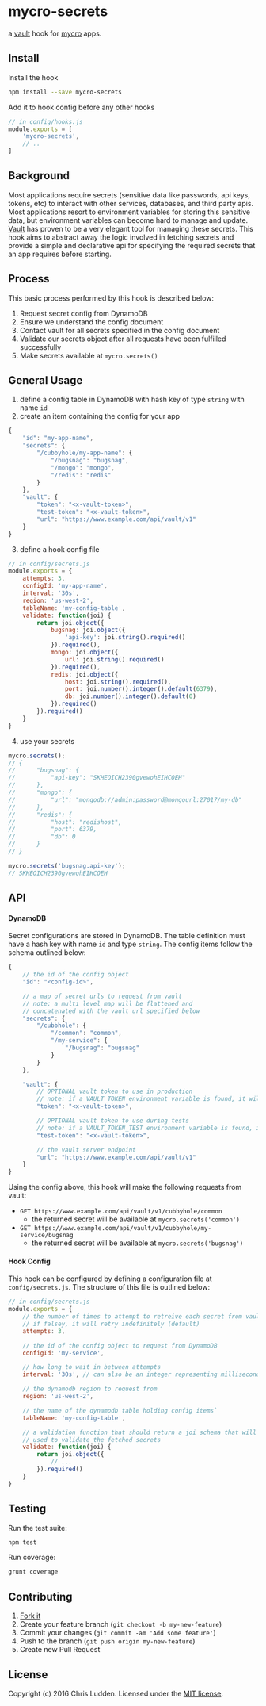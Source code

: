 # mycro-secrets
a [vault](https://github.com/hashicorp/vault) hook for [mycro](https://github.com/cludden/mycro) apps.


## Install
Install the hook
```bash
npm install --save mycro-secrets
```

Add it to hook config before any other hooks
```javascript
// in config/hooks.js
module.exports = [
    'mycro-secrets',
    // ..
]
```


## Background
Most applications require secrets (sensitive data like passwords, api keys, tokens, etc) to interact with other services, databases, and third party apis. Most applications resort to environment variables for storing this sensitive data, but environment variables can become hard to manage and update. [Vault](https://github.com/hashicorp/vault) has proven to be a very elegant tool for managing these secrets. This hook aims to abstract away the logic involved in fetching secrets and provide a simple and declarative api for specifying the required secrets that an app requires before starting.


## Process
This basic process performed by this hook is described below:
1. Request secret config from DynamoDB
2. Ensure we understand the config document
3. Contact vault for all secrets specified in the config document
4. Validate our secrets object after all requests have been fulfilled successfully
5. Make secrets available at `mycro.secrets()`


## General Usage
1. define a config table in DynamoDB with hash key of type `string` with name `id`
2. create an item containing the config for your app

```javascript
{
    "id": "my-app-name",
    "secrets": {
        "/cubbyhole/my-app-name": {
            "/bugsnag": "bugsnag",
            "/mongo": "mongo",
            "/redis": "redis"
        }
    },
    "vault": {
        "token": "<x-vault-token>",
        "test-token": "<x-vault-token>",
        "url": "https://www.example.com/api/vault/v1"
    }
}
```
3. define a hook config file

```javascript
// in config/secrets.js
module.exports = {
    attempts: 3,
    configId: 'my-app-name',
    interval: '30s',
    region: 'us-west-2',
    tableName: 'my-config-table',
    validate: function(joi) {
        return joi.object({
            bugsnag: joi.object({
                'api-key': joi.string().required()
            }).required(),
            mongo: joi.object({
                url: joi.string().required()
            }).required(),
            redis: joi.object({
                host: joi.string().required(),
                port: joi.number().integer().default(6379),
                db: joi.number().integer().default(0)
            }).required()
        }).required()
    }
}
```
4. use your secrets

```javascript
mycro.secrets();
// {
//      "bugsnag": {
//          "api-key": "SKHEOICH2390gvewohEIHCOEH"
//      },
//      "mongo": {
//          "url": "mongodb://admin:password@mongourl:27017/my-db"
//      },
//      "redis": {
//          "host": "redishost",
//          "port": 6379,
//          "db": 0
//      }
// }

mycro.secrets('bugsnag.api-key');
// SKHEOICH2390gvewohEIHCOEH
```


## API
#### DynamoDB
Secret configurations are stored in DynamoDB. The table definition must have a hash key with
name `id` and type `string`. The config items follow the schema outlined below:

```javascript
{
    // the id of the config object
    "id": "<config-id>",

    // a map of secret urls to request from vault
    // note: a multi level map will be flattened and
    // concatenated with the vault url specified below
    "secrets": {
        "/cubbhole": {
            "/common": "common",
            "/my-service": {
                "/bugsnag": "bugsnag"
            }
        }
    },

    "vault": {
        // OPTIONAL vault token to use in production
        // note: if a VAULT_TOKEN environment variable is found, it will be used instead
        "token": "<x-vault-token>",

        // OPTIONAL vault token to use during tests
        // note: if a VAULT_TOKEN_TEST environment variable is found, it will be used instead
        "test-token": "<x-vault-token>",

        // the vault server endpoint
        "url": "https://www.example.com/api/vault/v1"
    }
}
```

Using the config above, this hook will make the following requests from vault:
- `GET https://www.example.com/api/vault/v1/cubbyhole/common`
  - the returned secret will be available at `mycro.secrets('common')`
- `GET https://www.example.com/api/vault/v1/cubbyhole/my-service/bugsnag`
  - the returned secret will be available at `mycro.secrets('bugsnag')`

#### Hook Config
This hook can be configured by defining a configuration file at `config/secrets.js`. The structure of this file is outlined below:

```javascript
// in config/secrets.js
module.exports = {
    // the number of times to attempt to retreive each secret from vault.
    // if falsey, it will retry indefinitely (default)
    attempts: 3,

    // the id of the config object to request from DynamoDB
    configId: 'my-service',

    // how long to wait in between attempts
    interval: '30s', // can also be an integer representing milliseconds to wait

    // the dynamodb region to request from
    region: 'us-west-2',

    // the name of the dynamodb table holding config items`
    tableName: 'my-config-table',

    // a validation function that should return a joi schema that will be
    // used to validate the fetched secrets
    validate: function(joi) {
        return joi.object({
            // ...
        }).required()
    }
}
```

## Testing
Run the test suite:
```bash
npm test
```

Run coverage:
```bash
grunt coverage
```


## Contributing
1. [Fork it](https://github.com/cludden/mycro-secrets/fork)
2. Create your feature branch (`git checkout -b my-new-feature`)
3. Commit your changes (`git commit -am 'Add some feature'`)
4. Push to the branch (`git push origin my-new-feature`)
5. Create new Pull Request


## License
Copyright (c) 2016 Chris Ludden.
Licensed under the [MIT license](LICENSE.md).
